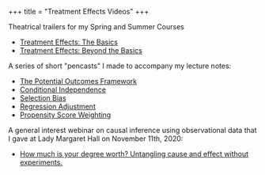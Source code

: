 +++
title = "Treatment Effects Videos"
+++

Theatrical trailers for my Spring and Summer Courses
* [Treatment Effects: The Basics](https://youtu.be/06CB0lqyUTk)
* [Treatment Effects: Beyond the Basics](https://youtu.be/dQGGLNmKxgE)

A series of short "pencasts" I made to accompany my lecture notes:

* [The Potential Outcomes Framework](https://expl.ai/QHUAVRV)
* [Conditional Independence](https://expl.ai/LXPVDDN)
* [Selection Bias](https://expl.ai/DWVNRZU)
* [Regression Adjustment](https://expl.ai/BJWTFKG)
* [Propensity Score Weighting](https://expl.ai/BASRRGX)

A general interest webinar on causal inference using observational data that I gave at Lady Margaret Hall on November 11th, 2020:
* [How much is your degree worth? Untangling cause and effect without experiments.](https://youtu.be/NeAkMcgdWxA)


